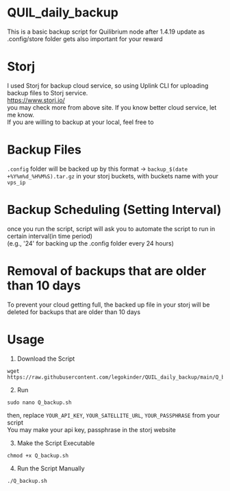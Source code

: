 # QUIL_daily_backup
This is a basic backup script for Quilibrium node after 1.4.19 update as .config/store folder gets also important for your reward

# Storj
I used Storj for backup cloud service, so using Uplink CLI for uploading backup files to Storj service.  
           https://www.storj.io/  
you may check more from above site.
If you know better cloud service, let me know.  
If you are willing to backup at your local, feel free to

# Backup Files
```.config``` folder will be backed up by this format -> ```backup_$(date +%Y%m%d_%H%M%S).tar.gz```
in your storj buckets, with buckets name with your ```vps_ip```

# Backup Scheduling (Setting Interval)
once you run the script, script will ask you to automate the script to run in certain interval(in time period)  
(e.g., '24' for backing up the .config folder every 24 hours)

# Removal of backups that are older than 10 days
To prevent your cloud getting full, the backed up file in your storj will be deleted for backups that are older than 10 days

# Usage
1. Download the Script
```
wget https://raw.githubusercontent.com/legokinder/QUIL_daily_backup/main/Q_backup.sh
```
2. Run
```
sudo nano Q_backup.sh
```
 then, replace ```YOUR_API_KEY```, ```YOUR_SATELLITE_URL```, ```YOUR_PASSPHRASE``` from your script  
 You may make your api key, passphrase in the storj website
 
 3. Make the Script Executable
```
chmod +x Q_backup.sh
```
 4. Run the Script Manually
```
./Q_backup.sh
```





